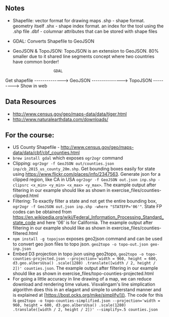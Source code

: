 ## Notes
- Shapefile: vector format for drawing maps
	.shp - shape format. geometry itself
	.shx - shape index format. an index for the tool using the .shp file
	.dbf - columnar attributes that can be stored with shape files

- GDAL: Converts Shapefile to GeoJSON

- GeoJSON & TopoJSON: TopoJSON is an extension to GeoJSON. 80% smaller due to it shared line segments concept where two countries have common border!



						GDAL
Get shapefile  --------------> GeoJSON ---------------> TopoJSON ---------> Show in web

## Data Resources
- http://www.census.gov/geo/maps-data/data/tiger.html
- http://www.naturalearthdata.com/downloads/


## For the course:
- US County Shapefile - http://www.census.gov/geo/maps-data/data/cbf/cbf_counties.html
- `brew install gdal` which exposes `ogr2ogr` command
- Clipping: `ogr2ogr -f GeoJSON out/counties.json inp/cb_2015_us_county_20m.shp`. Get bounding boxes easily for state using https://www.flickr.com/places/info/2347563. Generate json for a clipped region, like CA in USA `ogr2ogr -f GeoJSON out.json inp.shp -clipsrc <x_min> <y_min> <x_max> <y_max>`. The example output after filtering in our example should like as shown in exercise_files/counties-clipped.html
- Filtering: To exactly filter a state and not get the entire bounding box, `ogr2ogr -f GeoJSON out.json inp.shp -where "STATEFP='06'"`. State FP codes can be obtained from https://en.wikipedia.org/wiki/Federal_Information_Processing_Standard_state_code and here '06' is for California. The example output after filtering in our example should like as shown in exercise_files/counties-filtered.html
- `npm install -g topojson` exposes geo2json command and can be used to convert geo json files to topo json. `geo2topo -o topo-out.json geo-inp.json`
- Embed D3 projection in topo json using geo2topo, `geo2topo -o topo-counties-projected.json --projection='width = 960, height = 600, d3.geo.albersUsa() .scale(1280) .translate([width / 2, height / 2])' counties.json`. The example output after filtering in our example should like as shown in exercise_files/topo-counties-projected.html
- For going a little accuracy in line drawing of a map, we can reduce download and rendering time values. Visvalingam's line simplication algorithm does this in an elagant and simple to understand manner and is explained at [https://bost.ocks.org/mike/simplify/](). The code for this is `geo2topo -o topo-counties-simplified.json --projection='width = 960, height = 600, d3.geo.albersUsa() .scale(1280) .translate([width / 2, height / 2])' --simplify=.5 counties.json`